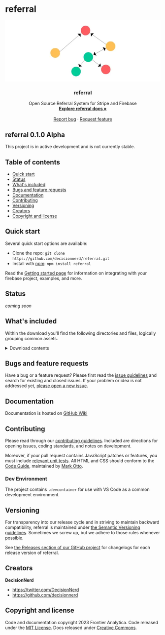 # referral

<p align="center">
  <a href="https://github.com/DecisionNerd/referral/wiki">
    <img src="https://github.com/DecisionNerd/referral/blob/main/graph.png" alt="network graph" width="600">
  </a>
</p>

<h3 align="center">referral</h3>

<p align="center">
  Open Source Referral System for Stripe and Firebase
  <br>
  <a href="https://github.com/DecisionNerd/referral/wiki"><strong>Explore referral docs »</strong></a>
  <br>
  <br>
  <a href="https://github.com/decisionnerd/referral/issues/new?assignees=-&labels=bug&template=bug_report.yml">Report bug</a>
  ·
  <a href="https://github.com/decisionnerd/referral/issues/new?assignees=&labels=enhancement&template=feature_request.yml">Request feature</a>
</p>


## referral 0.1.0 Alpha

This project is in active development and is not currently stable.


## Table of contents

- [Quick start](#quick-start)
- [Status](#status)
- [What's included](#whats-included)
- [Bugs and feature requests](#bugs-and-feature-requests)
- [Documentation](#documentation)
- [Contributing](#contributing)
- [Versioning](#versioning)
- [Creators](#creators)
- [Copyright and license](#copyright-and-license)


## Quick start

Several quick start options are available:

- Clone the repo: `git clone https://github.com/decisionnerd/referral.git`
- Install with [npm](https://www.npmjs.com/): `npm install referral`

Read the [Getting started page](https://github.com/DecisionNerd/referral/wiki) for information on integrating with your firebase project, examples, and more.


## Status

*coming soon*

## What's included

Within the download you'll find the following directories and files, logically grouping common assets.

<details>
  <summary>Download contents</summary>

   ```text
referral
├── LICENSE
├── README.md
└── graph.png

  ```
</details>

## Bugs and feature requests

Have a bug or a feature request? Please first read the [issue guidelines](https://github.com/DecisionNerd/referral/wiki/Contributing) and search for existing and closed issues. If your problem or idea is not addressed yet, [please open a new issue](https://github.com/decisionnerd/referral/issues/new).


## Documentation

Documentation is hosted on [GitHub Wiki](https://github.com/decisionnerd/referral/wiki)

## Contributing

Please read through our [contributing guidelines](https://github.com/DecisionNerd/referral/wiki/Contributing). Included are directions for opening issues, coding standards, and notes on development.

Moreover, if your pull request contains JavaScript patches or features, you must include [relevant unit tests](https://github.com/DecisionNerd/referral/wiki/testing). All HTML and CSS should conform to the [Code Guide](https://github.com/mdo/code-guide), maintained by [Mark Otto](https://github.com/mdo).

### Dev Environment

The project contains `.devcontainer` for use with VS Code as a common development environment.

## Versioning

For transparency into our release cycle and in striving to maintain backward compatibility, referral is maintained under [the Semantic Versioning guidelines](https://semver.org/). Sometimes we screw up, but we adhere to those rules whenever possible.

See [the Releases section of our GitHub project](https://github.com/decisionnerd/referral/releases) for changelogs for each release version of referral.


## Creators

**DecisionNerd**

- <https://twitter.com/DecisionNerd>
- <https://github.com/decisionnerd>


## Copyright and license

Code and documentation copyright 2023 Frontier Analytica. Code released under the [MIT License](https://github.com/DecisionNerd/referral/blob/main/LICENSE). Docs released under [Creative Commons](https://creativecommons.org/licenses/by/3.0/).
